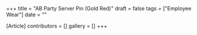 +++
title = "AB Party Server Pin (Gold Red)"
draft = false
tags = ["Employee Wear"]
date = ""

[Article]
contributors = []
gallery = []
+++